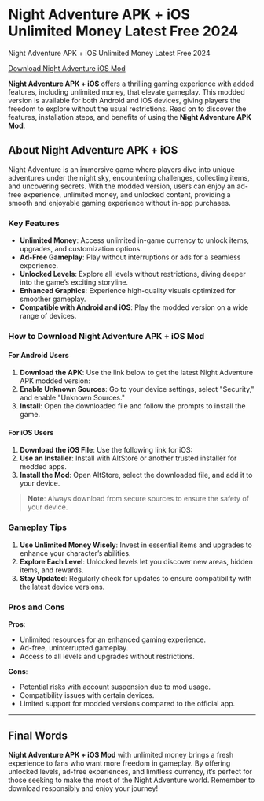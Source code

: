 # Night Adventure APK + iOS Unlimited Money Latest Free 2024
Night Adventure APK + iOS Unlimited Money Latest Free 2024

   [Download Night Adventure iOS Mod](https://techymody.com/night-adventure-apk/)

**Night Adventure APK + iOS** offers a thrilling gaming experience with added features, including unlimited money, that elevate gameplay. This modded version is available for both Android and iOS devices, giving players the freedom to explore without the usual restrictions. Read on to discover the features, installation steps, and benefits of using the **Night Adventure APK Mod**.

## About Night Adventure APK + iOS

Night Adventure is an immersive game where players dive into unique adventures under the night sky, encountering challenges, collecting items, and uncovering secrets. With the modded version, users can enjoy an ad-free experience, unlimited money, and unlocked content, providing a smooth and enjoyable gaming experience without in-app purchases.

### Key Features

- **Unlimited Money**: Access unlimited in-game currency to unlock items, upgrades, and customization options.
- **Ad-Free Gameplay**: Play without interruptions or ads for a seamless experience.
- **Unlocked Levels**: Explore all levels without restrictions, diving deeper into the game’s exciting storyline.
- **Enhanced Graphics**: Experience high-quality visuals optimized for smoother gameplay.
- **Compatible with Android and iOS**: Play the modded version on a wide range of devices.

### How to Download Night Adventure APK + iOS Mod

#### For Android Users
1. **Download the APK**: Use the link below to get the latest Night Adventure APK modded version:
2. **Enable Unknown Sources**: Go to your device settings, select "Security," and enable "Unknown Sources."
3. **Install**: Open the downloaded file and follow the prompts to install the game.

#### For iOS Users
1. **Download the iOS File**: Use the following link for iOS:
2. **Use an Installer**: Install with AltStore or another trusted installer for modded apps.
3. **Install the Mod**: Open AltStore, select the downloaded file, and add it to your device.

> **Note**: Always download from secure sources to ensure the safety of your device.

### Gameplay Tips

1. **Use Unlimited Money Wisely**: Invest in essential items and upgrades to enhance your character’s abilities.
2. **Explore Each Level**: Unlocked levels let you discover new areas, hidden items, and rewards.
3. **Stay Updated**: Regularly check for updates to ensure compatibility with the latest device versions.

### Pros and Cons

**Pros**:
- Unlimited resources for an enhanced gaming experience.
- Ad-free, uninterrupted gameplay.
- Access to all levels and upgrades without restrictions.

**Cons**:
- Potential risks with account suspension due to mod usage.
- Compatibility issues with certain devices.
- Limited support for modded versions compared to the official app.

---

## Final Words

**Night Adventure APK + iOS Mod** with unlimited money brings a fresh experience to fans who want more freedom in gameplay. By offering unlocked levels, ad-free experiences, and limitless currency, it’s perfect for those seeking to make the most of the Night Adventure world. Remember to download responsibly and enjoy your journey!


